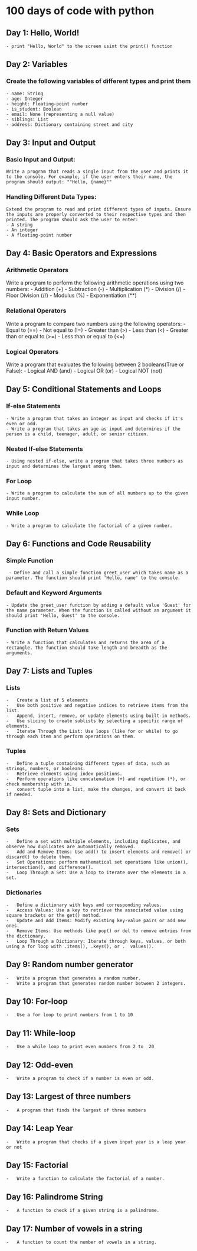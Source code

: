# 100 days of code with python #

## Day 1: Hello, World! ##
    - print "Hello, World" to the screen usint the print() function

## Day 2: Variables ##
### Create the following variables of different types and print them ###
    - name: String
    - age: Integer
    - height: Floating-point number
    - is_student: Boolean
    - email: None (representing a null value)
    - siblings: List
    - address: Dictionary containing street and city

## Day 3: Input and Output ##
### Basic Input and Output: ###
    Write a program that reads a single input from the user and prints it to the console. For example, if the user enters their name, the program should output: ""Hello, {name}""

### Handling Different Data Types: ###
    Extend the program to read and print different types of inputs. Ensure the inputs are properly converted to their respective types and then printed. The program should ask the user to enter:
    - A string
    - An integer
    - A floating-point number

## Day 4: Basic Operators and Expressions ###
### Arithmetic Operators ###
Write a program to perform the following arithmetic operations using two numbers:
    - Addition (+)
    - Subtraction (-)
    - Multiplication (*)
    - Division (/)
    - Floor Division (//)
    - Modulus (%)
    - Exponentiation (**)

### Relational Operators ###
Write a program to compare two numbers using the following operators:
    - Equal to (==)
    - Not equal to (!=)
    - Greater than (>)
    - Less than (<)
    - Greater than or equal to (>=)
    - Less than or equal to (<=)

### Logical Operators ###
Write a program that evaluates the following between 2 booleans(True or False):
    - Logical AND (and)
    - Logical OR (or)
    - Logical NOT (not)

## Day 5: Conditional Statements and Loops ##
### If-else Statements ###
    - Write a program that takes an integer as input and checks if it's even or odd.
    - Write a program that takes an age as input and determines if the person is a child, teenager, adult, or senior citizen.

### Nested If-else Statements ###
    - Using nested if-else, write a program that takes three numbers as input and determines the largest among them.

### For Loop ###
    - Write a program to calculate the sum of all numbers up to the given input number.

### While Loop ###
    - Write a program to calculate the factorial of a given number.

## Day 6: Functions and Code Reusability ##
### Simple Function ### 
     - Define and call a simple function greet_user which takes name as a parameter. The function should print 'Hello, name' to the console.

### Default and Keyword Arguments ###
    - Update the greet_user function by adding a default value 'Guest' for the name parameter. When the function is called without an argument it should print 'Hello, Guest' to the console.

### Function with Return Values ###
    - Write a function that calculates and returns the area of a rectangle. The function should take length and breadth as the arguments.

## Day 7: Lists and Tuples ##
### Lists ###
    -   Create a list of 5 elements
    -   Use both positive and negative indices to retrieve items from the list.
    -   Append, insert, remove, or update elements using built-in methods.
    -   Use slicing to create sublists by selecting a specific range of elements.
    -   Iterate Through the List: Use loops (like for or while) to go through each item and perform operations on them.
### Tuples ###
    -   Define a tuple containing different types of data, such as strings, numbers, or booleans.
    -   Retrieve elements using index positions.
    -   Perform operations like concatenation (+) and repetition (*), or check membership with in.
    -   convert tuple into a list, make the changes, and convert it back if needed.

## Day 8: Sets and Dictionary ##
### Sets ###
    -   Define a set with multiple elements, including duplicates, and observe how duplicates are automatically removed.
    -   Add and Remove Items: Use add() to insert elements and remove() or discard() to delete them.
    -   Set Operations: perform mathematical set operations like union(), intersection(), and difference().
    -   Loop Through a Set: Use a loop to iterate over the elements in a set.

### Dictionaries ###
    -   Define a dictionary with keys and corresponding values.
    -   Access Values: Use a key to retrieve the associated value using square brackets or the get() method.
    -   Update and Add Items: Modify existing key-value pairs or add new ones.
    -   Remove Items: Use methods like pop() or del to remove entries from the dictionary.
    -   Loop Through a Dictionary: Iterate through keys, values, or both using a for loop with .items(), .keys(), or .  values().

## Day 9: Random number generator ##
    -   Write a program that generates a random number.
    -   Write a program that generates random number between 2 integers.

## Day 10: For-loop ##
    -   Use a for loop to print numbers from 1 to 10

## Day 11: While-loop ##
    -   Use a while loop to print even numbers from 2 to  20

## Day 12: Odd-even ##
    -   Write a program to check if a number is even or odd.

## Day 13: Largest of three numbers ###
    -   A program that finds the largest of three numbers

## Day 14:  Leap Year ##
    -   Write a program that checks if a given input year is a leap year or not

## Day 15: Factorial ##
    -   Write a function to calculate the factorial of a number.

## Day 16: Palindrome String ##
    -   A function to check if a given string is a palindrome.

## Day 17: Number of vowels in a string ##
    -   A function to count the number of vowels in a string.